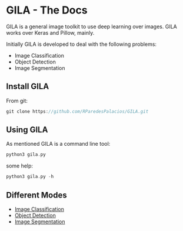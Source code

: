 
# GILA - The Docs

GILA is a general image toolkit to use deep learning over images. GILA works over Keras and Pillow, mainly.

Initially GILA is developed to deal with the following problems:

* Image Classification 
* Object Detection 
* Image Segmentation

## Install GILA

From git:

~~~C
git clone https://github.com/RParedesPalacios/GILA.git
~~~
## Using GILA

As mentioned GILA is a command line tool:

~~~C
python3 gila.py
~~~

some help:

~~~C
python3 gila.py -h
~~~


## Different Modes

* [Image Classification](docs/class.md)
* [Object Detection](docs/detect.md)
* [Image Segmentation](docs/segment.md)

